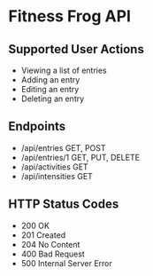﻿
# Fitness Frog API

## Supported User Actions

* Viewing a list of entries
* Adding an entry
* Editing an entry
* Deleting an entry

## Endpoints
* /api/entries GET, POST
* /api/entries/1 GET, PUT, DELETE
* /api/activities GET
* /api/intensities GET

## HTTP Status Codes

* 200 OK
* 201 Created
* 204 No Content
* 400 Bad Request
* 500 Internal Server Error